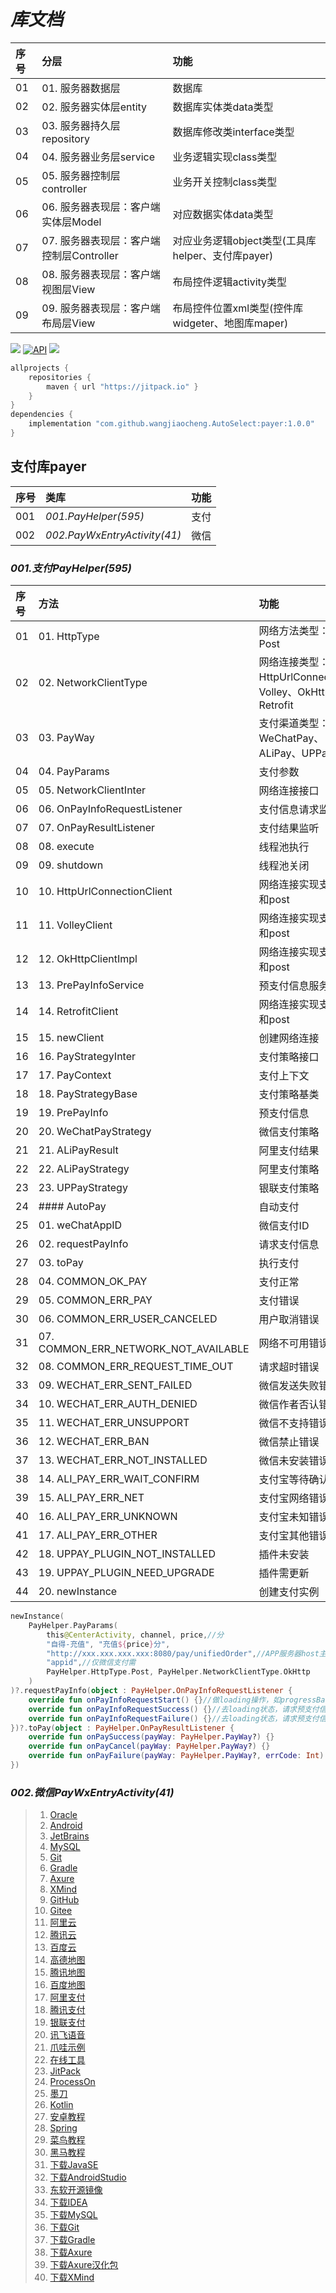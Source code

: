 # ***库文档***

| 序号 | 分层                                   | 功能                                             |
|:-----|:---------------------------------------|:------------------------------------------------|
| 01   | 01. 服务器数据层                        | 数据库                                          |
| 02   | 02. 服务器实体层entity                  | 数据库实体类data类型                             |
| 03   | 03. 服务器持久层repository              | 数据库修改类interface类型                        |
| 04   | 04. 服务器业务层service                 | 业务逻辑实现class类型                            |
| 05   | 05. 服务器控制层controller              | 业务开关控制class类型                            |
| 06   | 06. 服务器表现层：客户端实体层Model      | 对应数据实体data类型                             |
| 07   | 07. 服务器表现层：客户端控制层Controller | 对应业务逻辑object类型(工具库helper、支付库payer) |
| 08   | 08. 服务器表现层：客户端视图层View       | 布局控件逻辑activity类型                         |
| 09   | 09. 服务器表现层：客户端布局层View       | 布局控件位置xml类型(控件库widgeter、地图库maper)  |

[![](https://img.shields.io/badge/CopyRight-%E7%8E%8B%E6%95%99%E6%88%90-brightgreen.svg)](https://github.com/wangjiaocheng/AutoSelect/tree/master/payer/src/main/java/com/autoselect/payer)
[![API](https://img.shields.io/badge/API-28%2B-brightgreen.svg?style=flat)](https://android-arsenal.com/api?level=28)
[![](https://jitpack.io/v/wangjiaocheng/AutoSelect.svg)](https://jitpack.io/#wangjiaocheng/AutoSelect)

```gradle
allprojects {
    repositories {
        maven { url "https://jitpack.io" }
    }
}
dependencies {
    implementation "com.github.wangjiaocheng.AutoSelect:payer:1.0.0"
}
```

## **支付库payer**

| 序号 | 类库                         | 功能 |
|:-----|:-----------------------------|:----|
| 001  | *001.PayHelper(595)*         | 支付 |
| 002  | *002.PayWxEntryActivity(41)* | 微信 |

### *001.支付PayHelper(595)*

| 序号 | 方法                                 | 功能                                                     |
|:-----|:-------------------------------------|:--------------------------------------------------------|
| 01   | 01. HttpType                         | 网络方法类型：Get、Post                                  |
| 02   | 02. NetworkClientType                | 网络连接类型：HttpUrlConnection、Volley、OkHttp、Retrofit |
| 03   | 03. PayWay                           | 支付渠道类型：WeChatPay、ALiPay、UPPay                    |
| 04   | 04. PayParams                        | 支付参数                                                 |
| 05   | 05. NetworkClientInter               | 网络连接接口                                             |
| 06   | 06. OnPayInfoRequestListener         | 支付信息请求监听                                         |
| 07   | 07. OnPayResultListener              | 支付结果监听                                             |
| 08   | 08. execute                          | 线程池执行                                               |
| 09   | 09. shutdown                         | 线程池关闭                                               |
| 10   | 10. HttpUrlConnectionClient          | 网络连接实现支付get和post                                 |
| 11   | 11. VolleyClient                     | 网络连接实现支付get和post                                 |
| 12   | 12. OkHttpClientImpl                 | 网络连接实现支付get和post                                 |
| 13   | 13. PrePayInfoService                | 预支付信息服务                                           |
| 14   | 14. RetrofitClient                   | 网络连接实现支付get和post                                 |
| 15   | 15. newClient                        | 创建网络连接                                             |
| 16   | 16. PayStrategyInter                 | 支付策略接口                                             |
| 17   | 17. PayContext                       | 支付上下文                                               |
| 18   | 18. PayStrategyBase                  | 支付策略基类                                             |
| 19   | 19. PrePayInfo                       | 预支付信息                                               |
| 20   | 20. WeChatPayStrategy                | 微信支付策略                                             |
| 21   | 21. ALiPayResult                     | 阿里支付结果                                             |
| 22   | 22. ALiPayStrategy                   | 阿里支付策略                                             |
| 23   | 23. UPPayStrategy                    | 银联支付策略                                             |
| 24   | #### AutoPay                         | 自动支付                                                 |
| 25   | 01. weChatAppID                      | 微信支付ID                                               |
| 26   | 02. requestPayInfo                   | 请求支付信息                                             |
| 27   | 03. toPay                            | 执行支付                                                 |
| 28   | 04. COMMON_OK_PAY                    | 支付正常                                                 |
| 29   | 05. COMMON_ERR_PAY                   | 支付错误                                                 |
| 30   | 06. COMMON_ERR_USER_CANCELED         | 用户取消错误                                             |
| 31   | 07. COMMON_ERR_NETWORK_NOT_AVAILABLE | 网络不可用错误                                           |
| 32   | 08. COMMON_ERR_REQUEST_TIME_OUT      | 请求超时错误                                             |
| 33   | 09. WECHAT_ERR_SENT_FAILED           | 微信发送失败错误                                         |
| 34   | 10. WECHAT_ERR_AUTH_DENIED           | 微信作者否认错误                                         |
| 35   | 11. WECHAT_ERR_UNSUPPORT             | 微信不支持错误                                           |
| 36   | 12. WECHAT_ERR_BAN                   | 微信禁止错误                                             |
| 37   | 13. WECHAT_ERR_NOT_INSTALLED         | 微信未安装错误                                           |
| 38   | 14. ALI_PAY_ERR_WAIT_CONFIRM         | 支付宝等待确认错误                                        |
| 39   | 15. ALI_PAY_ERR_NET                  | 支付宝网络错误                                           |
| 40   | 16. ALI_PAY_ERR_UNKNOWN              | 支付宝未知错误                                           |
| 41   | 17. ALI_PAY_ERR_OTHER                | 支付宝其他错误                                           |
| 42   | 18. UPPAY_PLUGIN_NOT_INSTALLED       | 插件未安装                                               |
| 43   | 19. UPPAY_PLUGIN_NEED_UPGRADE        | 插件需更新                                               |
| 44   | 20. newInstance                      | 创建支付实例                                             |

```kotlin
newInstance(
    PayHelper.PayParams(
        this@CenterActivity, channel, price,//分
        "自得-充值", "充值${price}分",
        "http://xxx.xxx.xxx.xxx:8080/pay/unifiedOrder",//APP服务器host主机地址
        "appid",//仅微信支付需
        PayHelper.HttpType.Post, PayHelper.NetworkClientType.OkHttp
    )
)?.requestPayInfo(object : PayHelper.OnPayInfoRequestListener {
    override fun onPayInfoRequestStart() {}//做loading操作，如progressBar.show()
    override fun onPayInfoRequestSuccess() {}//去loading状态，请求预支付信息成功，跳转到客户端支付
    override fun onPayInfoRequestFailure() {}//去loading状态，请求预支付信息失败，得到支付失败回调
})?.toPay(object : PayHelper.OnPayResultListener {
    override fun onPaySuccess(payWay: PayHelper.PayWay?) {}
    override fun onPayCancel(payWay: PayHelper.PayWay?) {}
    override fun onPayFailure(payWay: PayHelper.PayWay?, errCode: Int) {}
})
```

### *002.微信PayWxEntryActivity(41)*

>1. [Oracle](https://www.oracle.com/cn/index.html)
>2. [Android](https://developer.android.google.cn/index.html)
>3. [JetBrains](https://www.jetbrains.com/)
>4. [MySQL](https://www.mysql.com/)
>5. [Git](https://git-scm.com/)
>6. [Gradle](https://gradle.org/)
>7. [Axure](https://www.axure.com/)
>8. [XMind](https://www.xmind.cn/)
>9. [GitHub](https://github.com/)
>10. [Gitee](https://gitee.com/)
>11. [阿里云](https://www.aliyun.com/)
>12. [腾讯云](https://www.qcloud.com/)
>13. [百度云](https://cloud.baidu.com/)
>14. [高德地图](http://lbs.amap.com/)
>15. [腾讯地图](http://lbs.qq.com/index.html)
>16. [百度地图](http://lbsyun.baidu.com/)
>17. [阿里支付](https://open.alipay.com/platform/home.htm)
>18. [腾讯支付](https://open.weixin.qq.com/)
>19. [银联支付](https://open.unionpay.com/tjweb/index)
>20. [讯飞语音](https://www.xfyun.cn/)
>21. [爪哇示例](http://www.javased.com/)
>22. [在线工具](http://tool.lu/)
>23. [JitPack](https://jitpack.io/)
>24. [ProcessOn](https://www.processon.com/)
>25. [墨刀](https://modao.cc/)
>26. [Kotlin](https://www.kotlincn.net/)
>27. [安卓教程](http://hukai.me/android-training-course-in-chinese/index.html)
>28. [Spring](https://spring.io/)
>29. [菜鸟教程](http://www.runoob.com/)
>30. [黑马教程](http://yun.itheima.com/)
>31. [下载JavaSE](https://www.oracle.com/java/technologies/javase-downloads.html)
>32. [下载AndroidStudio](https://developer.android.google.cn/studio#downloads)
>33. [东软开源镜像](https://mirrors.neusoft.edu.cn/)
>34. [下载IDEA](https://www.jetbrains.com/idea/download/#section=windows)
>35. [下载MySQL](https://dev.mysql.com/downloads/installer/)
>36. [下载Git](https://npm.taobao.org/mirrors/git-for-windows/)
>37. [下载Gradle](https://gradle.org/releases/)
>38. [下载Axure](https://axure.cachefly.net/AxureRP-Setup.exe)
>39. [下载Axure汉化包](https://www.pmyes.com/thread-35068.htm)
>40. [下载XMind](https://www.xmind.cn/download/)

